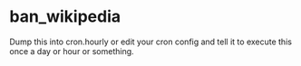 # ban_wikipedia
Dump this into cron.hourly or edit your cron config and tell it to execute this once a day or hour or something.
